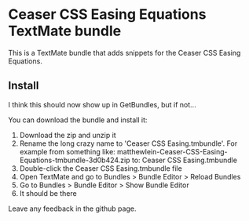 # Ceaser CSS Easing Equations TextMate bundle

This is a TextMate bundle that adds snippets for the Ceaser CSS Easing Equations.

## Install

I think this should now show up in GetBundles, but if not...

You can download the bundle and install it:

1. Download the zip and unzip it
2. Rename the long crazy name to 'Ceaser CSS Easing.tmbundle'. For example from something like: matthewlein-Ceaser-CSS-Easing-Equations-tmbundle-3d0b424.zip to: Ceaser CSS Easing.tmbundle
3. Double-click the Ceaser CSS Easing.tmbundle file
4. Open TextMate and go to Bundles > Bundle Editor > Reload Bundles
5. Go to Bundles > Bundle Editor > Show Bundle Editor
6. It should be there

Leave any feedback in the github page.